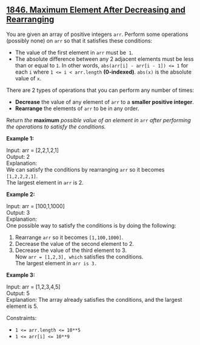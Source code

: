 ## [1846. Maximum Element After Decreasing and Rearranging](https://leetcode.com/problems/maximum-element-after-decreasing-and-rearranging/description/?envType=daily-question&envId=2023-11-15)

You are given an array of positive integers `arr`. Perform some operations (possibly none) on `arr` so that it satisfies these conditions:

- The value of the first element in `arr` must be` 1`.
- The absolute difference between any 2 adjacent elements must be less than or equal to `1`. In other words, `abs(arr[i] - arr[i - 1]) <= 1` for each `i` where `1 <= i < arr.length` **(0-indexed)**. `abs(x)` is the absolute value of `x`.

There are 2 types of operations that you can perform any number of times:

- **Decrease** the value of any element of `arr` to a **smaller positive integer**.
- **Rearrange** the elements of `arr` to be in any order.

Return *the* **maximum** *possible value of an element in* `arr` *after performing the operations to satisfy the conditions.*


**Example 1:**

Input: arr = [2,2,1,2,1]  
Output: 2  
Explanation:  
We can satisfy the conditions by rearranging `arr` so it becomes `[1,2,2,2,1]`.  
The largest element in `arr` is 2.

**Example 2:**

Input: arr = [100,1,1000]  
Output: 3  
Explanation:  
One possible way to satisfy the conditions is by doing the following:  
1. Rearrange `arr` so it becomes `[1,100,1000]`.  
2. Decrease the value of the second element to 2.  
3. Decrease the value of the third element to 3.  
Now `arr = [1,2,3], which` satisfies the conditions.  
The largest element in `arr is 3.`

**Example 3:**

Input: arr = [1,2,3,4,5]  
Output: 5  
Explanation: The array already satisfies the conditions, and the largest element is 5.
 

Constraints:

- `1 <= arr.length <= 10**5`
- `1 <= arr[i] <= 10**9`